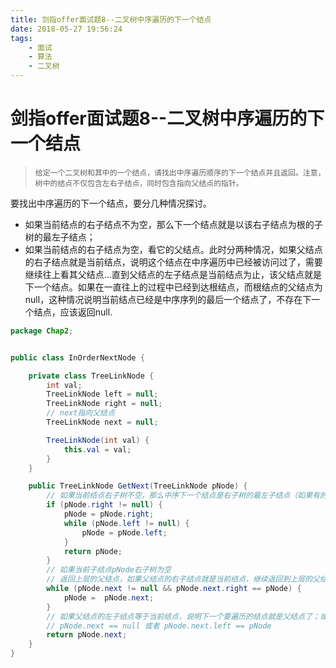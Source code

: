 ```yaml
---
title: 剑指offer面试题8--二叉树中序遍历的下一个结点
date: 2018-05-27 19:56:24
tags: 
    - 面试
    - 算法
    - 二叉树
---
```

# 剑指offer面试题8--二叉树中序遍历的下一个结点

> ```
> 给定一个二叉树和其中的一个结点，请找出中序遍历顺序的下一个结点并且返回。注意，树中的结点不仅包含左右子结点，同时包含指向父结点的指针。
> ```

要找出中序遍历的下一个结点，要分几种情况探讨。

- 如果当前结点的右子结点不为空，那么下一个结点就是以该右子结点为根的子树的最左子结点；
- 如果当前结点的右子结点为空，看它的父结点。此时分两种情况，如果父结点的右子结点就是当前结点，说明这个结点在中序遍历中已经被访问过了，需要继续往上看其父结点...直到父结点的左子结点是当前结点为止，该父结点就是下一个结点。如果在一直往上的过程中已经到达根结点，而根结点的父结点为null，这种情况说明当前结点已经是中序序列的最后一个结点了，不存在下一个结点，应该返回null.

```java
package Chap2;


public class InOrderNextNode {

    private class TreeLinkNode {
        int val;
        TreeLinkNode left = null;
        TreeLinkNode right = null;
        // next指向父结点
        TreeLinkNode next = null;

        TreeLinkNode(int val) {
            this.val = val;
        }
    }

    public TreeLinkNode GetNext(TreeLinkNode pNode) {
        // 如果当前结点右子树不空，那么中序下一个结点是右子树的最左子结点（如果有的话）；如果右子树没有左子结点就返回右子树根结点
        if (pNode.right != null) {
            pNode = pNode.right;
            while (pNode.left != null) {
                pNode = pNode.left;
            }
            return pNode;
        }
        // 如果当前子结点pNode右子树为空
        // 返回上层的父结点，如果父结点的右子结点就是当前结点，继续返回到上层的父结点...直到父结点的左子结点等于当前结点
        while (pNode.next != null && pNode.next.right == pNode) {
            pNode =  pNode.next;
        }
        // 如果父结点的左子结点等于当前结点，说明下一个要遍历的结点就是父结点了；或者父结点为空（说明当前结点是root），还是返回父结点（null）
        // pNode.next == null 或者 pNode.next.left == pNode
        return pNode.next;
    }
}

```


